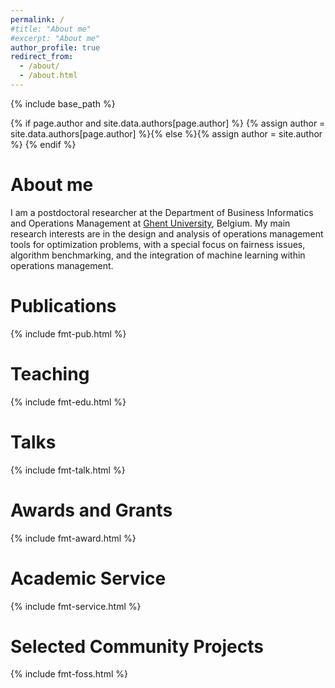 ```yaml
---
permalink: /
#title: "About me"
#excerpt: "About me"
author_profile: true
redirect_from: 
  - /about/
  - /about.html
---
```

{% include base_path %}

{% if page.author and site.data.authors[page.author] %}
  {% assign author = site.data.authors[page.author] %}{% else %}{% assign author = site.author %}
{% endif %}

# About me

I am a postdoctoral researcher at the Department of Business Informatics and Operations Management at [Ghent University](https://www.ugent.be/en), Belgium.
My main research interests are in the design and analysis of operations management tools for optimization problems, with a special focus on fairness issues, algorithm benchmarking, and the integration of machine learning within operations management.

<a name="pubs"></a>
# Publications

{% include fmt-pub.html %}

<a name="teaching"></a>
# Teaching

{% include fmt-edu.html %}

<a name="talks"></a>
# Talks

{% include fmt-talk.html %}

<a name="awards"></a>
# Awards and Grants

{% include fmt-award.html %}

<a name="service"></a>
# Academic Service

{% include fmt-service.html %}

<a name="projects"></a>
# Selected Community Projects

{% include fmt-foss.html %}